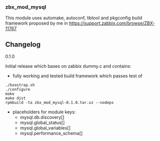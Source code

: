 ### zbx_mod_mysql

This module uses automake, autoconf, libtool and pkgconfig build framework proposed by me in https://support.zabbix.com/browse/ZBX-11767

## Changelog
0.1.0

Initial release which bases on zabbix dummy.c and contains:
- fully working and tested build framework which passes test of
```
./boostrap.sh
./configure
make
make dist
rpmbuild -ta zbx_mod_mysql-0.1.0.tar.xz --nodeps
```
- placeholders for module keys:
  - mysql.db.discovery[]
  - mysql.global_status[]
  - mysql.global_variables[]
  - mysql.performance_schema[]
